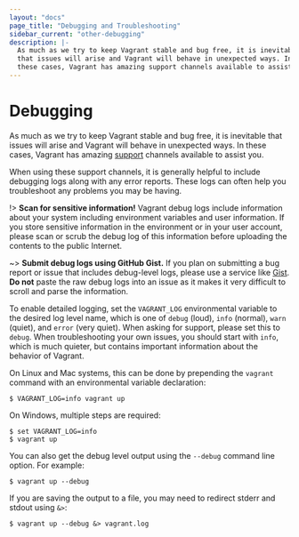 ```yaml
---
layout: "docs"
page_title: "Debugging and Troubleshooting"
sidebar_current: "other-debugging"
description: |-
  As much as we try to keep Vagrant stable and bug free, it is inevitable
  that issues will arise and Vagrant will behave in unexpected ways. In
  these cases, Vagrant has amazing support channels available to assist you.
---
```


# Debugging

As much as we try to keep Vagrant stable and bug free, it is inevitable
that issues will arise and Vagrant will behave in unexpected ways. In
these cases, Vagrant has amazing [support](/support.html)
channels available to assist you.

When using these support channels, it is generally helpful to include
debugging logs along with any error reports. These logs can often help you
troubleshoot any problems you may be having.

!> **Scan for sensitive information!** Vagrant debug logs include information
about your system including environment variables and user information. If you
store sensitive information in the environment or in your user account, please
scan or scrub the debug log of this information before uploading the contents to
the public Internet.

~> **Submit debug logs using GitHub Gist.** If you plan on submitting a bug
report or issue that includes debug-level logs, please use a service like
[Gist](https://gist.github.com). **Do not** paste the raw debug logs into an
issue as it makes it very difficult to scroll and parse the information.

To enable detailed logging, set the `VAGRANT_LOG` environmental variable
to the desired log level name, which is one of `debug` (loud), `info` (normal),
`warn` (quiet), and `error` (very quiet). When asking for support, please
set this to `debug`. When troubleshooting your own issues, you should start
with `info`, which is much quieter, but contains important information
about the behavior of Vagrant.

On Linux and Mac systems, this can be done by prepending the `vagrant`
command with an environmental variable declaration:

```
$ VAGRANT_LOG=info vagrant up
```

On Windows, multiple steps are required:

```
$ set VAGRANT_LOG=info
$ vagrant up
```

You can also get the debug level output using the `--debug` command line
option. For example:

```
$ vagrant up --debug
```

If you are saving the output to a file, you may need to redirect stderr and
stdout using `&>`:

```
$ vagrant up --debug &> vagrant.log
```
